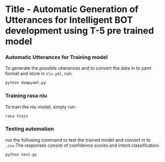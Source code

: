 
# Title - Automatic Generation of Utterances for Intelligent BOT development using T-5 pre trained model


### Automatic Utterances for Training model
To generate the possible utterances and to convert the data in to yaml format and store in `nlu.yml`, run:
```sh
python dumpyaml.py
```
### Training rasa nlu 

To train the nlu model, simply run:
```sh
rasa train
```
### Testing automation

run the following command to test the trained model and convert in to `.csv`.The responses consist of confidence scores and intent classification.
```sh
python test.py
```

